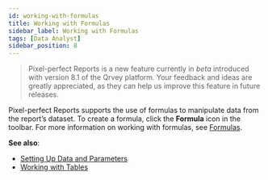 ```yaml
---
id: working-with-formulas
title: Working with Formulas
sidebar_label: Working with Formulas
tags: [Data Analyst]
sidebar_position: 8
---
```

<div style={{textAlign: "justify"}}>

> Pixel-perfect Reports is a new feature currently in *beta* introduced with version 8.1 of the Qrvey platform. Your feedback and ideas are greatly appreciated, as they can help us improve this feature in future releases.

Pixel-perfect Reports supports the use of formulas to manipulate data from the report’s dataset. To create a formula, click the **Formula** icon in the toolbar. For more information on working with formulas, see [Formulas](../dataviews/formulas.md). 

**See also**:
- [Setting Up Data and Parameters](data-and-parameters.md)
- [Working with Tables](tables.md)

</div>